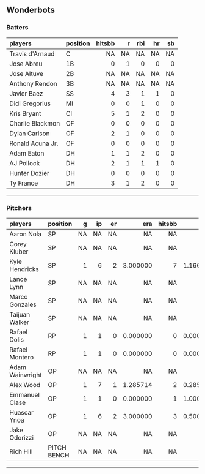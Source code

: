 ## Wonderbots

### Batters

 
|players          |position | hitsbb|  r| rbi| hr| sb| 
|:----------------|:--------|------:|--:|---:|--:|--:| 
|Travis d'Arnaud  |C        |     NA| NA|  NA| NA| NA| 
|Jose Abreu       |1B       |      0|  1|   0|  0|  0| 
|Jose Altuve      |2B       |     NA| NA|  NA| NA| NA| 
|Anthony Rendon   |3B       |     NA| NA|  NA| NA| NA| 
|Javier Baez      |SS       |      4|  3|   1|  1|  0| 
|Didi Gregorius   |MI       |      0|  0|   1|  0|  0| 
|Kris Bryant      |CI       |      5|  1|   2|  0|  0| 
|Charlie Blackmon |OF       |      0|  0|   0|  0|  0| 
|Dylan Carlson    |OF       |      2|  1|   0|  0|  0| 
|Ronald Acuna Jr. |OF       |      0|  0|   0|  0|  0| 
|Adam Eaton       |DH       |      1|  1|   2|  0|  0| 
|AJ Pollock       |DH       |      2|  1|   1|  1|  0| 
|Hunter Dozier    |DH       |      0|  0|   0|  0|  0| 
|Ty France        |DH       |      3|  1|   2|  0|  0| 

* * *

### Pitchers

 
|players         |position    |  g| ip| er|      era| hitsbb|      whip| so|  w| sv| 
|:---------------|:-----------|--:|--:|--:|--------:|------:|---------:|--:|--:|--:| 
|Aaron Nola      |SP          | NA| NA| NA|       NA|     NA|        NA| NA| NA| NA| 
|Corey Kluber    |SP          | NA| NA| NA|       NA|     NA|        NA| NA| NA| NA| 
|Kyle Hendricks  |SP          |  1|  6|  2| 3.000000|      7| 1.1666667|  6|  1|  0| 
|Lance Lynn      |SP          | NA| NA| NA|       NA|     NA|        NA| NA| NA| NA| 
|Marco Gonzales  |SP          | NA| NA| NA|       NA|     NA|        NA| NA| NA| NA| 
|Taijuan Walker  |SP          | NA| NA| NA|       NA|     NA|        NA| NA| NA| NA| 
|Rafael Dolis    |RP          |  1|  1|  0| 0.000000|      0| 0.0000000|  1|  0|  1| 
|Rafael Montero  |RP          |  1|  1|  0| 0.000000|      0| 0.0000000|  1|  1|  0| 
|Adam Wainwright |OP          | NA| NA| NA|       NA|     NA|        NA| NA| NA| NA| 
|Alex Wood       |OP          |  1|  7|  1| 1.285714|      2| 0.2857143|  7|  1|  0| 
|Emmanuel Clase  |OP          |  1|  1|  0| 0.000000|      1| 1.0000000|  1|  0|  0| 
|Huascar Ynoa    |OP          |  1|  6|  2| 3.000000|      3| 0.5000000|  5|  1|  0| 
|Jake Odorizzi   |OP          | NA| NA| NA|       NA|     NA|        NA| NA| NA| NA| 
|Rich Hill       |PITCH BENCH | NA| NA| NA|       NA|     NA|        NA| NA| NA| NA| 


* * *


